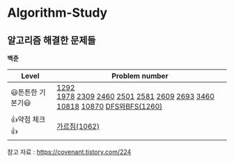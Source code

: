 # Algorithm-Study

## 알고리즘 해결한 문제들  
**백준**

| Level       | Problem number                                                                                                                                                                  |
| ---------- | ------------------------------------------------------------------------------------------------------------------------------------------------------------------------- |
| 😃튼튼한 기본기😃 | [1292](BOJ/1292.py)<br>[1978](BOJ/1978.py) [2309](BOJ/2309.py) [2460](BOJ/2460.py) [2501](BOJ/2501.py) [2581](BOJ/2581.py) [2609](BOJ/2609.py) [2693](BOJ/2693.py) [3460](BOJ/3460.py) [10818](BOJ/10818.py) [10870](BOJ/10870.py)  [DFS와BFS(1260)](BOJ/1260.py)                                                     |
| 👍약점 체크👍 | [가르침(1062)](BOJ/1062.py)                                |

참고 자료 : https://covenant.tistory.com/224

